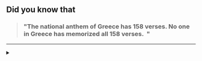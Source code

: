 ## Did you know that

<h3>
  <blockquote>
<!--START_SECTION:debris-->                                                                                                                                                                                                                                                                               
"The national anthem of Greece has 158 verses. No one in Greece has memorized all 158 verses.  "
<!--END_SECTION:debris-->
  </blockquote>
</h3>

-----

<details>
  <summary></summary>

<img src="https://github-readme-stats.vercel.app/api?show_icons=true&hide=issues&username=ekickx"> <img src="https://github-readme-stats.vercel.app/api/top-langs/?layout=compact&username=ekickx">

</details>
